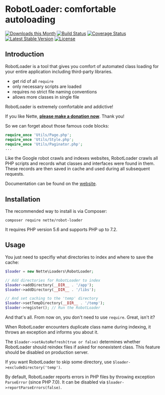RobotLoader: comfortable autoloading
====================================

[![Downloads this Month](https://img.shields.io/packagist/dm/nette/robot-loader.svg)](https://packagist.org/packages/nette/robot-loader)
[![Build Status](https://travis-ci.org/nette/robot-loader.svg?branch=master)](https://travis-ci.org/nette/robot-loader)
[![Coverage Status](https://coveralls.io/repos/github/nette/robot-loader/badge.svg?branch=master)](https://coveralls.io/github/nette/robot-loader?branch=master)
[![Latest Stable Version](https://poser.pugx.org/nette/robot-loader/v/stable)](https://github.com/nette/robot-loader/releases)
[![License](https://img.shields.io/badge/license-New%20BSD-blue.svg)](https://github.com/nette/robot-loader/blob/master/license.md)


Introduction
------------

RobotLoader is a tool that gives you comfort of automated class loading for your entire application including third-party libraries.

- get rid of all `require`
- only necessary scripts are loaded
- requires no strict file naming conventions
- allows more classes in single file

RobotLoader is extremely comfortable and addictive!

If you like Nette, **[please make a donation now](https://nette.org/donate)**. Thank you!

So we can forget about those famous code blocks:

```php
require_once 'Utils/Page.php';
require_once 'Utils/Style.php';
require_once 'Utils/Paginator.php';
...
```

Like the Google robot crawls and indexes websites, RobotLoader crawls all PHP scripts and records what classes and interfaces were found in them.
These records are then saved in cache and used during all subsequent requests.

Documentation can be found on the [website](https://doc.nette.org/robotloader).


Installation
------------

The recommended way to install is via Composer:

```
composer require nette/robot-loader
```

It requires PHP version 5.6 and supports PHP up to 7.2.


Usage
-----

You just need to specifiy what directories to index and where to save the cache:

```php
$loader = new Nette\Loaders\RobotLoader;

// Add directories for RobotLoader to index
$loader->addDirectory(__DIR__ . '/app');
$loader->addDirectory(__DIR__ . '/libs');

// And set caching to the 'temp' directory
$loader->setTempDirectory(__DIR__ . '/temp');
$loader->register(); // Run the RobotLoader
```

And that's all. From now on, you don't need to use `require`. Great, isn't it?

When RobotLoader encounters duplicate class name during indexing, it throws an exception and informs you about it.

The `$loader->setAutoRefresh(true or false)` determines whether RobotLoader should reindex files if asked for nonexistent class.
This feature should be disabled on production server.

If you want RobotLoader to skip some directory, use `$loader->excludeDirectory('temp')`.

By default, RobotLoader reports errors in PHP files by throwing exception `ParseError` (since PHP 7.0). It can be disabled via `$loader->reportParseErrors(false)`.
